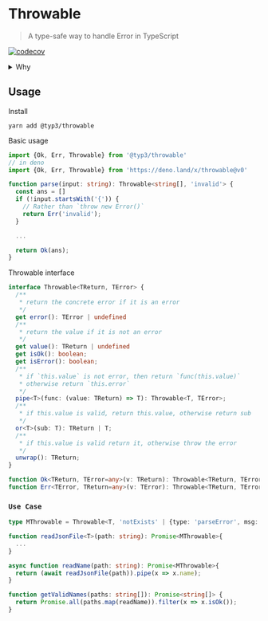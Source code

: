 # Throwable 


> A type-safe way to handle Error in TypeScript

[![codecov](https://codecov.io/gh/zxch3n/throwable/branch/master/graph/badge.svg?token=YPRRWO1EDZ)](https://codecov.io/gh/zxch3n/throwable)

<details>
<summary>Why </summary>

By default, we use try, catch, throw to handle error in JS/TS. But it's not type-safe -- we cannot tell what error a function may throw. It makes `throw` risky -- any unhandled error will make the program crash, which probably is not something we want. 

All we need is a way to semantically tell us there might be a error that should be handled. 

- `T | undefined` lacks of detail info
- `T | Error` is not convenient to work with

Haskell's `Either` type might be a solution to this scenario. This project rename it to `Throwable` for better readability. 

We can use `Throwable<TReturn, TError>` to mark a return type of a function to declare it will return `TError` if error occurred, otherwise `TReturn`;

```ts
function div(a: number, b: number): Throwable<number, 'divZero' | 'divNaN'> {
  if (b === 0) {
    return Err('divZero');
  }

  if (Number.isNaN(b)) {
    return Err('divNaN');
  }

  return Ok(a / b);
}

function aDivBDivB(a: number, b: number): Throwable<number, 'divZero'> {
  return div(a, b).ifOk(c => div(c, b));
}


```
</details>

## Usage

Install
```
yarn add @typ3/throwable
```

Basic usage
```ts
import {Ok, Err, Throwable} from '@typ3/throwable'
// in deno
import {Ok, Err, Throwable} from 'https://deno.land/x/throwable@v0'

function parse(input: string): Throwable<string[], 'invalid'> {
  const ans = []
  if (!input.startsWith('{')) {
    // Rather than `throw new Error()`
    return Err('invalid');
  }

  ...

  return Ok(ans);
}

```


Throwable interface

```ts
interface Throwable<TReturn, TError> {
  /**
   * return the concrete error if it is an error
   */
  get error(): TError | undefined
  /**
   * return the value if it is not an error
   */
  get value(): TReturn | undefined
  get isOk(): boolean;
  get isError(): boolean;
  /**
   * if `this.value` is not error, then return `func(this.value)`
   * otherwise return `this.error`
   */
  pipe<T>(func: (value: TReturn) => T): Throwable<T, TError>;
  /**
   * if this.value is valid, return this.value, otherwise return sub
   */
  or<T>(sub: T): TReturn | T;
  /**
   * if this.value is valid return it, otherwise throw the error
   */
  unwrap(): TReturn;
}

function Ok<TReturn, TError=any>(v: TReturn): Throwable<TReturn, TError>;
function Err<TError, TReturn=any>(v: TError): Throwable<TReturn, TError>;
```

### `Use Case`


```ts
type MThrowable = Throwable<T, 'notExists' | {type: 'parseError', msg: string} >;

function readJsonFile<T>(path: string): Promise<MThrowable>{
  ...
}

async function readName(path: string): Promise<MThrowable>{
  return (await readJsonFile(path)).pipe(x => x.name);
}

function getValidNames(paths: string[]): Promise<string[]> {
  return Promise.all(paths.map(readName)).filter(x => x.isOk());
}
```






